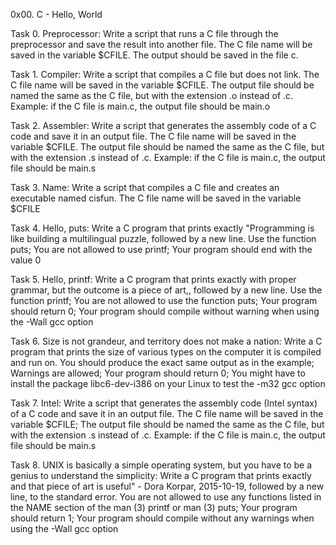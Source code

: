 0x00. C - Hello, World

Task 0. Preprocessor: Write a script that runs a C file through the preprocessor and save the result into another file. The C file name will be saved in the variable $CFILE. The output should be saved in the file c.

Task 1. Compiler: Write a script that compiles a C file but does not link. The C file name will be saved in the variable $CFILE. The output file should be named the same as the C file, but with the extension .o instead of .c. Example: if the C file is main.c, the output file should be main.o

Task 2. Assembler: Write a script that generates the assembly code of a C code and save it in an output file. The C file name will be saved in the variable $CFILE. The output file should be named the same as the C file, but with the extension .s instead of .c. Example: if the C file is main.c, the output file should be main.s

Task 3. Name: Write a script that compiles a C file and creates an executable named cisfun. The C file name will be saved in the variable $CFILE

Task 4. Hello, puts: Write a C program that prints exactly "Programming is like building a multilingual puzzle, followed by a new line. Use the function puts; You are not allowed to use printf; Your program should end with the value 0

Task 5. Hello, printf: Write a C program that prints exactly with proper grammar, but the outcome is a piece of art,, followed by a new line. Use the function printf; You are not allowed to use the function puts; Your program should return 0; Your program should compile without warning when using the -Wall gcc option

Task 6. Size is not grandeur, and territory does not make a nation: Write a C program that prints the size of various types on the computer it is compiled and run on. You should produce the exact same output as in the example; Warnings are allowed; Your program should return 0; You might have to install the package libc6-dev-i386 on your Linux to test the -m32 gcc option

Task 7. Intel: Write a script that generates the assembly code (Intel syntax) of a C code and save it in an output file. The C file name will be saved in the variable $CFILE; The output file should be named the same as the C file, but with the extension .s instead of .c. Example: if the C file is main.c, the output file should be main.s

Task 8. UNIX is basically a simple operating system, but you have to be a genius to understand the simplicity: Write a C program that prints exactly and that piece of art is useful" - Dora Korpar, 2015-10-19, followed by a new line, to the standard error. You are not allowed to use any functions listed in the NAME section of the man (3) printf or man (3) puts; Your program should return 1; Your program should compile without any warnings when using the -Wall gcc option
